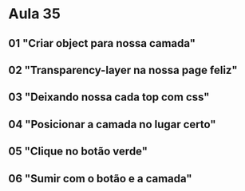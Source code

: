 # Aula 35

## 01 "Criar object para nossa camada"

## 02 "Transparency-layer na nossa page feliz"

## 03 "Deixando nossa cada top com css"

## 04 "Posicionar a camada no lugar certo"

## 05 "Clique no botão verde"

## 06 "Sumir com o botão e a camada"